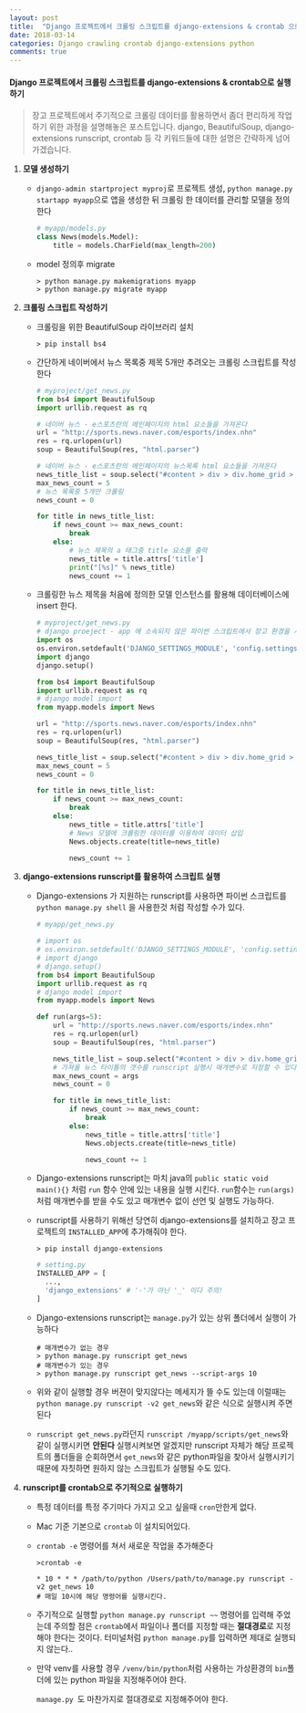```yaml
---
layout: post
title:  "Django 프로젝트에서 크롤링 스크립트를 django-extensions & crontab 으로 실행하기"
date: 2018-03-14
categories: Django crawling crontab django-extensions python
comments: true
---
```


#### Django 프로젝트에서 크롤링 스크립트를 django-extensions & crontab으로 실행하기
   > 장고 프로젝트에서 주기적으로 크롤링 데이터를 활용하면서 좀더 편리하게 작업하기 위한 과정을 설명해놓은 포스트입니다. django, BeautifulSoup, django-extensions runscript, crontab 등 각 키워드들에 대한 설명은 간략하게 넘어가겠습니다.


1. **모델 생성하기** 

   - `django-admin startproject myproj`로 프로젝트 생성, `python manage.py startapp myapp`으로 앱을 생성한 뒤 크롤링 한 데이터를 관리할 모델을 정의한다

     ```Python
     # myapp/models.py
     class News(models.Model):
         title = models.CharField(max_length=200)
     ```

   - model 정의후 migrate

     ```
     > python manage.py makemigrations myapp
     > python manage.py migrate myapp
     ```

2. **크롤링 스크립트 작성하기**

   - 크롤링을 위한 BeautifulSoup 라이브러리 설치

     ```
     > pip install bs4
     ```


   - 간단하게 네이버에서 뉴스 목록중 제목 5개만 추려오는 크롤링 스크립트를 작성한다

     ```python
     # myproject/get_news.py
     from bs4 import BeautifulSoup
     import urllib.request as rq

     # 네이버 뉴스 - e스포츠란의 메인페이지의 html 요소들을 가져온다
     url = "http://sports.news.naver.com/esports/index.nhn"
     res = rq.urlopen(url)
     soup = BeautifulSoup(res, "html.parser")

     # 네이버 뉴스 - e스포츠란의 메인페이지의 뉴스목록 html 요소들을 가져온다
     news_title_list = soup.select("#content > div > div.home_grid > div.content > div.home_article > div.home_news > ul > li > a")
     max_news_count = 5
     # 뉴스 목록중 5개만 크롤링
     news_count = 0

     for title in news_title_list:
         if news_count >= max_news_count:
             break
         else:
             # 뉴스 제목의 a 태그중 title 요소를 출력
             news_title = title.attrs['title']
             print("[%s]" % news_title)
             news_count += 1
     ```

   - 크롤링한 뉴스 제목을 처음에 정의한 모델 인스턴스를 활용해 데이터베이스에 insert 한다.

     ```python
     # myproject/get_news.py
     # django proeject - app 에 소속되지 않은 파이썬 스크립트에서 장고 환경을 사용하기 위한 설정
     import os
     os.environ.setdefault('DJANGO_SETTINGS_MODULE', 'config.settings')
     import django
     django.setup()

     from bs4 import BeautifulSoup
     import urllib.request as rq
     # django model import
     from myapp.models import News

     url = "http://sports.news.naver.com/esports/index.nhn"
     res = rq.urlopen(url)
     soup = BeautifulSoup(res, "html.parser")

     news_title_list = soup.select("#content > div > div.home_grid > div.content > div.home_news > div.home_news > ul > li > a")
     max_news_count = 5
     news_count = 0

     for title in news_title_list:
         if news_count >= max_news_count:
             break
         else:
             news_title = title.attrs['title']
             # News 모델에 크롤링한 데이터를 이용하여 데이터 삽입
             News.objects.create(title=news_title)

             news_count += 1
     ```

3. **django-extensions runscript를 활용하여 스크립트 실행**

   - Django-extensions 가 지원하는 runscript를 사용하면 파이썬 스크립트를 `python manage.py shell` 을 사용한것 처럼 작성할 수가 있다.

     ```python
     # myapp/get_news.py

     # import os
     # os.environ.setdefault('DJANGO_SETTINGS_MODULE', 'config.settings')
     # import django
     # django.setup()
     from bs4 import BeautifulSoup
     import urllib.request as rq
     # django model import
     from myapp.models import News

     def run(args=5):
         url = "http://sports.news.naver.com/esports/index.nhn"
         res = rq.urlopen(url)
         soup = BeautifulSoup(res, "html.parser")

         news_title_list = soup.select("#content > div > div.home_grid > div.content > div.home_news > div.home_news > ul > li > a")
         # 가져올 뉴스 타이틀의 갯수를 runscript 실행시 매개변수로 지정할 수 있다.
         max_news_count = args
         news_count = 0

         for title in news_title_list:
             if news_count >= max_news_count:
                 break
             else:
                 news_title = title.attrs['title']
                 News.objects.create(title=news_title)

                 news_count += 1
     ```

   - Django-extensions runscript는 마치 java의 `public static void main(){}` 처럼 `run` 함수 안에 있는 내용을 실행 시킨다. `run`함수는 `run(args)`처럼 매개변수를 받을 수도 있고 매개변수 없이 선언 및 실행도 가능하다.

   - runscript를 사용하기 위해선 당연히 django-extensions를 설치하고 장고 프로젝트의 `INSTALLED_APP`에 추가해줘야 한다.

     ```
     > pip install django-extensions
     ```

     ```Python
     # setting.py
     INSTALLED_APP = [
       ...,
       'django_extensions' # '-'가 아닌 '_' 이다 주의!
     ]
     ```

   - Django-extensions runscript는 `manage.py`가 있는 상위 폴더에서 실행이 가능하다

     ```
     # 매개변수가 없는 경우
     > python manage.py runscript get_news
     # 매개변수가 있는 경우
     > python manage.py runscript get_news --script-args 10
     ```

   - 위와 같이 실행할 경우 버젼이 맞지않다는 메세지가 뜰 수도 있는데 이럴때는 `python manage.py runscript -v2 get_news`와 같은 식으로 실행시켜 주면된다

   - `runscript get_news.py`라던지 `runscript /myapp/scripts/get_news`와 같이 실행시키면 **안된다** 실행시켜보면 알겠지만 runscript 자체가 해당 프로젝트의 폴더들을 순회하면서 `get_news`와 같은 python파일을 찾아서 실행시키기 때문에 자칫하면 원하지 않는 스크립트가 실행될 수도 있다. 

4. **runscript를 crontab으로 주기적으로 실행하기**

   - 특정 데이터를 특정 주기마다 가지고 오고 싶을때 `cron`만한게 없다.

   - Mac 기준 기본으로 `crontab` 이 설치되어있다.

   - `crontab -e` 명령어를 쳐서 새로운 작업을 추가해준다

     ```
     >crontab -e

     * 10 * * * /path/to/python /Users/path/to/manage.py runscript -v2 get_news 10
     # 매일 10시에 해당 명령어를 실행시킨다.
     ```

   - 주기적으로 실행할 `python manage.py runscript ~~` 명령어를 입력해 주었는데 주의할 점은 `crontab`에서 파일이나 폴더를 지정할 때는  **절대경로**로 지정해야 한다는 것이다. 터미널처럼 `python manage.py`를 입력하면 제대로 실행되지 않는다..

   - 만약 venv를 사용할 경우 `/venv/bin/python`처럼 사용하는 가상환경의 `bin`폴더에 있는 python 파일을 지정해주어야 한다.

     `manage.py `도 마찬가지로 절대경로로 지정해주어야 한다.
